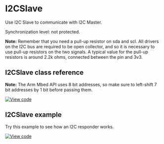 # I2CSlave

Use I2C Slave to communicate with I2C Master.

Synchronization level: not protected.

<span class="notes">**Note:** Remember that you need a pull-up resistor on sda and scl. All drivers on the I2C bus are required to be open collector, and so it is necessary to use pull-up resistors on the two signals. A typical value for the pull-up resistors is around 2.2k ohms, connected between the pin and 3v3. </span>

## I2CSlave class reference

<span class="notes">**Note:** The Arm Mbed API uses 8 bit addresses, so make sure to left-shift 7 bit addresses by 1 bit before passing them. </span>

[![View code](https://www.mbed.com/embed/?type=library)](https://os.mbed.com/docs/mbed-os/development/mbed-os-api-doxy/classmbed_1_1_i2_c_slave.html)

## I2CSlave example

Try this example to see how an I2C responder works.

[![View code](https://www.mbed.com/embed/?url=https://github.com/ARMmbed/mbed-os-snippet-I2CSlave/tree/v6.7)](https://github.com/ARMmbed/mbed-os-snippet-I2CSlave/blob/v6.7/main.cpp)
